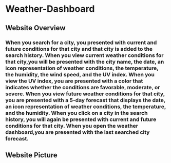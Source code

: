# Weather-Dashboard

## Website Overview 
### When you search for a city, you presented with current and future conditions for that city and that city is added to the search history. When you view current weather conditions for that city,you will be presented with the city name, the date, an icon representation of weather conditions, the temperature, the humidity, the wind speed, and the UV index. When you view the UV index, you are presented with a color that indicates whether the conditions are favorable, moderate, or severe. When you view future weather conditions for that city, you are presented with a 5-day forecast that displays the date, an icon representation of weather conditions, the temperature, and the humidity. When you click on a city in the search history, you will again be presented with current and future conditions for that city. When you open the weather dashboard,you are presented with the last searched city forecast.

## Website Picture
